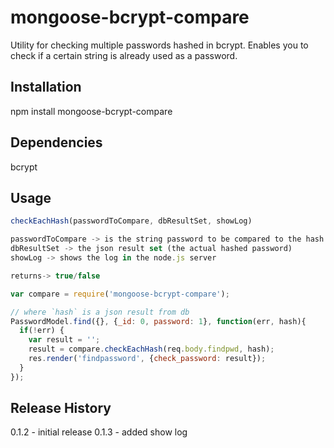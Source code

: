 mongoose-bcrypt-compare
=======================

Utility for checking multiple passwords hashed in bcrypt.  Enables you to check if a certain string is already used as a password.

## Installation

npm install mongoose-bcrypt-compare

## Dependencies
bcrypt

## Usage

```javascript
checkEachHash(passwordToCompare, dbResultSet, showLog)

passwordToCompare -> is the string password to be compared to the hash
dbResultSet -> the json result set (the actual hashed password)
showLog -> shows the log in the node.js server

returns-> true/false

var compare = require('mongoose-bcrypt-compare');

// where `hash` is a json result from db
PasswordModel.find({}, {_id: 0, password: 1}, function(err, hash){
  if(!err) {
    var result = '';
    result = compare.checkEachHash(req.body.findpwd, hash);
    res.render('findpassword', {check_password: result});
  }
});
```

## Release History
0.1.2 - initial release
0.1.3 - added show log
